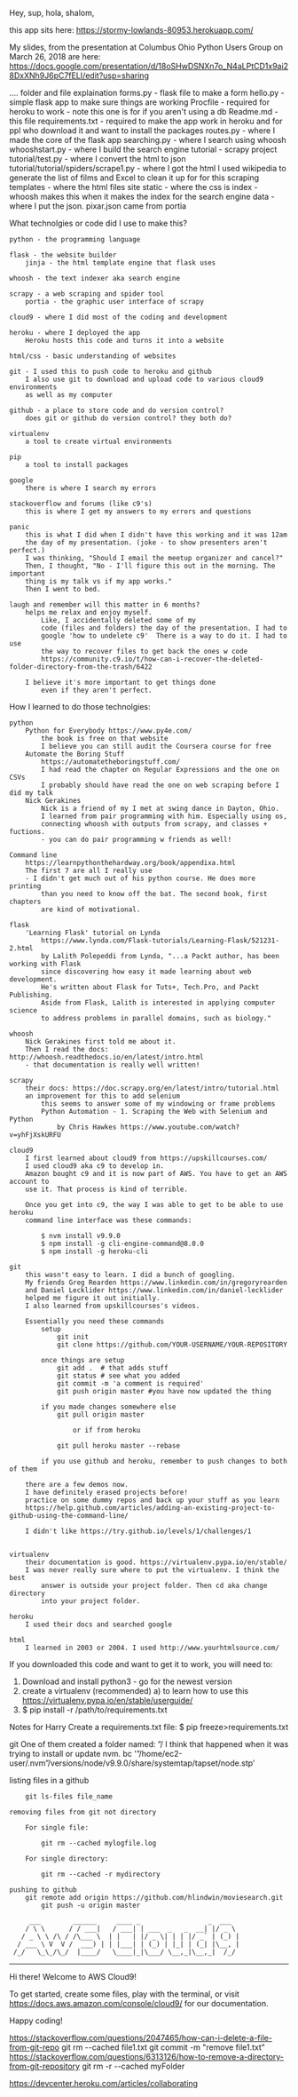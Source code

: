 Hey, sup, hola, shalom,

this app sits here:
https://stormy-lowlands-80953.herokuapp.com/

My slides, from the presentation at Columbus Ohio Python Users Group 
    on March 26, 2018 are here:
https://docs.google.com/presentation/d/18oSHwDSNXn7o_N4aLPtCD1x9ai28DxXNh9J6pC7fELI/edit?usp=sharing

....
folder and file explaination
forms.py - flask file to make a form
hello.py - simple flask app to make sure things are working
Procfile - required for heroku to work - note this one is for if you aren't 
    using a db
Readme.md - this file
requirements.txt - required to make the app work in heroku and for ppl who 
    download it and want to install the packages
routes.py - where I made the core of the flask app
searching.py - where I search using whoosh
whooshstart.py - where I build the search engine
tutorial - scrapy project
tutorial/test.py - where I convert the html to json 
tutorial/tutorial/spiders/scrape1.py - where I got the html
    I used wikipedia to generate the list of films and Excel to clean it up for 
    for this scraping
templates - where the html files site
static - where the css is
index - whoosh makes this when it makes the index for the search engine
data - where I put the json. pixar.json came from portia


What technolgies or code did I use to make this?

    python - the programming language
    
    flask - the website builder
        jinja - the html template engine that flask uses
        
    whoosh - the text indexer aka search engine
    
    scrapy - a web scraping and spider tool
        portia - the graphic user interface of scrapy
        
    cloud9 - where I did most of the coding and development
    
    heroku - where I deployed the app 
        Heroku hosts this code and turns it into a website
    
    html/css - basic understanding of websites
        
    git - I used this to push code to heroku and github
        I also use git to download and upload code to various cloud9 environments
        as well as my computer
        
    github - a place to store code and do version control?
        does git or github do version control? they both do?
        
    virtualenv
        a tool to create virtual environments
        
    pip 
        a tool to install packages
    
    google
        there is where I search my errors
    
    stackoverflow and forums (like c9's)
        this is where I get my answers to my errors and questions
        
    panic
        this is what I did when I didn't have this working and it was 12am
        the day of my presentation. (joke - to show presenters aren't perfect.)
        I was thinking, "Should I email the meetup organizer and cancel?"
        Then, I thought, "No - I'll figure this out in the morning. The important
        thing is my talk vs if my app works."
        Then I went to bed. 
    
    laugh and remember will this matter in 6 months?
        helps me relax and enjoy myself. 
            Like, I accidentally deleted some of my
            code (files and folders) the day of the presentation. I had to 
            google 'how to undelete c9'  There is a way to do it. I had to use 
            the way to recover files to get back the ones w code
            https://community.c9.io/t/how-can-i-recover-the-deleted-folder-directory-from-the-trash/6422
            
        I believe it's more important to get things done 
            even if they aren't perfect.

How I learned to do those technolgies:
    
    python
        Python for Everybody https://www.py4e.com/
            the book is free on that website
            I believe you can still audit the Coursera course for free
        Automate the Boring Stuff    
            https://automatetheboringstuff.com/
            I had read the chapter on Regular Expressions and the one on CSVs
            I probably should have read the one on web scraping before I did my talk
        Nick Gerakines
            Nick is a friend of my I met at swing dance in Dayton, Ohio.
            I learned from pair programming with him. Especially using os,
            connecting whoosh with outputs from scrapy, and classes + fuctions.
            - you can do pair programming w friends as well!
        
    Command line
        https://learnpythonthehardway.org/book/appendixa.html
        The first 7 are all I really use
        - I didn't get much out of his python course. He does more printing 
            than you need to know off the bat. The second book, first chapters
            are kind of motivational.
        
    flask
        'Learning Flask' tutorial on Lynda
            https://www.lynda.com/Flask-tutorials/Learning-Flask/521231-2.html
            by Lalith Polepeddi from Lynda, "...a Packt author, has been working with Flask 
            since discovering how easy it made learning about web development.
            He's written about Flask for Tuts+, Tech.Pro, and Packt Publishing. 
            Aside from Flask, Lalith is interested in applying computer science 
            to address problems in parallel domains, such as biology."
        
    whoosh
        Nick Gerakines first told me about it.
        Then I read the docs: http://whoosh.readthedocs.io/en/latest/intro.html
        - that documentation is really well written!
    
    scrapy
        their docs: https://doc.scrapy.org/en/latest/intro/tutorial.html
        an improvement for this to add selenium
            this seems to answer some of my windowing or frame problems
            Python Automation - 1. Scraping the Web with Selenium and Python 
                by Chris Hawkes https://www.youtube.com/watch?v=yhFjXskURFU
    
    cloud9
        I first learned about cloud9 from https://upskillcourses.com/
        I used cloud9 aka c9 to develop in.
        Amazon bought c9 and it is now part of AWS. You have to get an AWS account to
        use it. That process is kind of terrible.
        
        Once you get into c9, the way I was able to get to be able to use heroku 
        command line interface was these commands:
            
            $ nvm install v9.9.0  
            $ npm install -g cli-engine-command@8.0.0 
            $ npm install -g heroku-cli 

    git
        this wasn't easy to learn. I did a bunch of googling.
        My friends Greg Rearden https://www.linkedin.com/in/gregoryrearden
        and Daniel Lecklider https://www.linkedin.com/in/daniel-lecklider
        helped me figure it out initially.
        I also learned from upskillcourses's videos.
       
        Essentially you need these commands
            setup
                git init
                git clone https://github.com/YOUR-USERNAME/YOUR-REPOSITORY
                
            once things are setup
                git add .  # that adds stuff 
                git status # see what you added
                git commit -m 'a comment is required'
                git push origin master #you have now updated the thing
                
            if you made changes somewhere else
                git pull origin master
                
                    or if from heroku
                    
                git pull heroku master --rebase
                
            if you use github and heroku, remember to push changes to both of them
            
        there are a few demos now. 
        I have definitely erased projects before!
        practice on some dummy repos and back up your stuff as you learn
        https://help.github.com/articles/adding-an-existing-project-to-github-using-the-command-line/
        
        I didn't like https://try.github.io/levels/1/challenges/1
        

    virtualenv
        their documentation is good. https://virtualenv.pypa.io/en/stable/
        I was never really sure where to put the virtualenv. I think the best 
            answer is outside your project folder. Then cd aka change directory
            into your project folder.
            
    heroku 
        I used their docs and searched google
        
    html
        I learned in 2003 or 2004. I used http://www.yourhtmlsource.com/
        
If you downloaded this code and want to get it to work, you will need to:
1) Download and install python3 - go for the newest version
2) create a virtualenv (recommended)
    a) to learn how to use this https://virtualenv.pypa.io/en/stable/userguide/
3) $ pip install -r /path/to/requirements.txt



Notes for Harry
Create a requirements.txt file:
    $ pip freeze>requirements.txt

git 
    One of them created a folder named: ”/
    I think that happened when it was trying to install or update nvm. bc
    '”/home/ec2-user/.nvm”/versions/node/v9.9.0/share/systemtap/tapset/node.stp'
   
   listing files in a github
   
        git ls-files file_name
        
    removing files from git not directory
            
        For single file:
        
            git rm --cached mylogfile.log
        
        For single directory:
        
            git rm --cached -r mydirectory                          

    pushing to github
        git remote add origin https://github.com/hlindwin/moviesearch.git
            git push -u origin master

         ___        ______     ____ _                 _  ___  
        / \ \      / / ___|   / ___| | ___  _   _  __| |/ _ \ 
       / _ \ \ /\ / /\___ \  | |   | |/ _ \| | | |/ _` | (_) |
      / ___ \ V  V /  ___) | | |___| | (_) | |_| | (_| |\__, |
     /_/   \_\_/\_/  |____/   \____|_|\___/ \__,_|\__,_|  /_/ 
 ----------------------------------------------------------------- 


Hi there! Welcome to AWS Cloud9!

To get started, create some files, play with the terminal,
or visit https://docs.aws.amazon.com/console/cloud9/ for our documentation.

Happy coding!


https://stackoverflow.com/questions/2047465/how-can-i-delete-a-file-from-git-repo
git rm --cached file1.txt
git commit -m "remove file1.txt"
https://stackoverflow.com/questions/6313126/how-to-remove-a-directory-from-git-repository
git rm -r --cached myFolder



https://devcenter.heroku.com/articles/collaborating